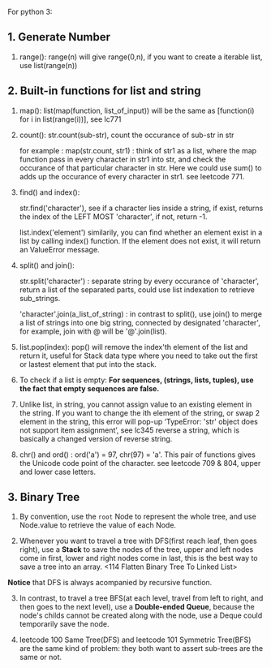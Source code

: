 For python 3:

## 1. Generate Number
1. range(): range(n) will give range(0,n), if you want to create a iterable list, use list(range(n))


## 2. Built-in functions for list and string
1. map(): list(map(function, list_of_input)) will be the same as [function(i) for i in list(range(i))], see lc771
2. count(): str.count(sub-str), count the occurance of sub-str in str

      for example :
      map(str.count, str1) : think of str1 as a list, where the map function pass in every character in str1 into str, and check the occurance of that particular character in str. Here we could use sum() to adds up the occurance of every character in str1. see leetcode 771.

3. find() and index(): 

	str.find('character'), see if a character lies inside a string, if exist, returns the index of the LEFT MOST 'character', if not, return -1.

	list.index('element') similarily, you can find whether an element exist in a list by calling index() function. If the element does not exist, it will return an ValueError message.

4. split() and join():

	str.split('character') : separate string by every occurance of 'character', return a list of the separated parts, could use list indexation to retrieve sub_strings.

	'character'.join(a_list_of_string) : in contrast to split(), use join() to merge a list of strings into one big string, connected by designated 'character', for example, join with @ will be '@'.join(list).

5. list.pop(index): pop() will remove the index'th element of the list and return it, useful for Stack data type where you need to take out the first or lastest element that put into the stack.

6. To check if a list is empty: **For sequences, (strings, lists, tuples), use the fact that empty sequences are false.** 

7. Unlike list, in string, you cannot assign value to an existing element in the string. If you want to change the ith element of the string, or swap 2 element in the string, this error will pop-up ‘TypeError: 'str' object does not support item assignment’, see lc345 reverse a string, which is basically a changed version of reverse string.

8. chr() and ord() : ord('a') = 97, chr(97) = 'a'. This pair of functions gives the Unicode code point of the character. see leetcode 709 & 804, upper and lower case letters.

## 3. Binary Tree
1. By convention, use the `root` Node to represent the whole tree, and use Node.value to retrieve the value of each Node.




2. Whenever you want to travel a tree with DFS(first reach leaf, then goes right), use a **Stack** to save the nodes of the tree, upper and left nodes come in first, lower and right nodes come in last, this is the best way to save a tree into an array. <114 Flatten Binary Tree To Linked List>

**Notice** that DFS is always acompanied by recursive function.

3. In contrast, to travel a tree BFS(at each level, travel from left to right, and then goes to the next level), use a **Double-ended Queue**, because the node's childs cannot be created along with the node, use a Deque could temporarily save the node.

4. leetcode 100 Same Tree(DFS) and leetcode 101 Symmetric Tree(BFS) are the same kind of problem: they both want to assert sub-trees are the same or not.









   
          

